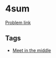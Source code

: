 # 4sum

[Problem link](https://leetcode.com/problems/4sum)

## Tags

* [Meet in the middle](/README.md#Meet_in_the_middle)

